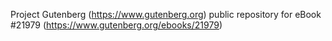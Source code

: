 Project Gutenberg (https://www.gutenberg.org) public repository for eBook #21979 (https://www.gutenberg.org/ebooks/21979)
